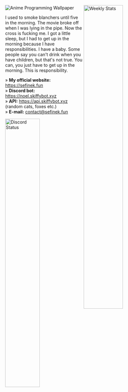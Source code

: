 <img src="https://raw.githubusercontent.com/sefinek24/sefinek24/main/images/4355954.jpg" alt="Anime Programming Wallpaper">

<a href="https://wakatime.com/@Sefinek" target="_blank">
	<img width="50%" align="right" src="https://github-readme-stats.vercel.app/api/wakatime?username=Sefinek&border_radius=13px&theme=dark&bg_color=202225&border_color=1f1f1f&icon_color=58a6ff&show_icons=true&custom_title=Weekly%20Stats" alt="Weekly Stats">
</a>

I used to smoke blanchers until five in the morning. The movie broke off when I was lying in the pipe. Now the cross is fucking me. I got a little sleep, but I had to get up in the morning because I have responsibilities. I have a baby. Some people say you can't drink when you have children, but that's not true. You can, you just have to get up in the morning. This is responsibility.

» **My official website:** https://sefinek.fun  
» **Discord bot:** https://noel.skiffybot.xyz  
» **API:** https://api.skiffybot.xyz (random cats, foxes etc.)  
» **E-mail:** contact@sefinek.fun

<a href="https://skiffybot.xyz" target="_blank">
	<img src="https://lanyard.cnrad.dev/api/944424295415820298?bg=202225&borderRadius=13px" width="47%" alt="Discord Status">
</a>